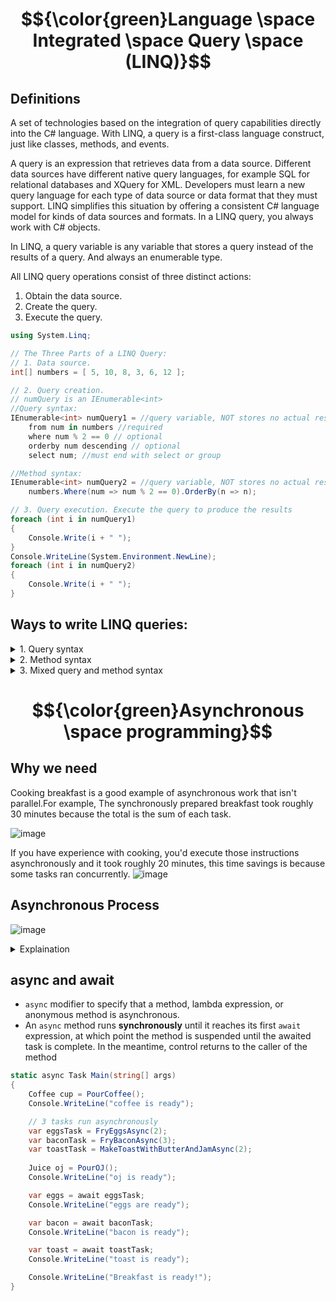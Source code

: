 #	$${\color{green}Language \space Integrated \space Query \space (LINQ)}$$
## Definitions
A set of technologies based on the integration of query capabilities directly into the C# language. With LINQ, a query is a first-class language construct, just like classes, methods, and events.

A query is an expression that retrieves data from a data source. Different data sources have different native query languages, for example SQL for relational databases and XQuery for XML. Developers must learn a new query language for each type of data source or data format that they must support. LINQ simplifies this situation by offering a consistent C# language model for kinds of data sources and formats. In a LINQ query, you always work with C# objects.

In LINQ, a query variable is any variable that stores a query instead of the results of a query. And always an enumerable type.

All LINQ query operations consist of three distinct actions:

  1. Obtain the data source.
  2. Create the query.
  3. Execute the query.

  ```c#
  using System.Linq;

  // The Three Parts of a LINQ Query:
  // 1. Data source.
  int[] numbers = [ 5, 10, 8, 3, 6, 12 ];

  // 2. Query creation.
  // numQuery is an IEnumerable<int>
  //Query syntax:
  IEnumerable<int> numQuery1 = //query variable, NOT stores no actual result data
      from num in numbers //required
      where num % 2 == 0 // optional
      orderby num descending // optional
      select num; //must end with select or group

  //Method syntax:
  IEnumerable<int> numQuery2 = //query variable, NOT stores no actual result data
      numbers.Where(num => num % 2 == 0).OrderBy(n => n);

  // 3. Query execution. Execute the query to produce the results
  foreach (int i in numQuery1)
  {
      Console.Write(i + " ");
  }
  Console.WriteLine(System.Environment.NewLine);
  foreach (int i in numQuery2)
  {
      Console.Write(i + " ");
  }
  ```

## Ways to write LINQ queries:
  <details>
  <summary>1. Query syntax</summary>
  Between the starting <code>from</code> clause, and the ending <code>select</code> or <code>group</code> clause, all other clauses (<code>where</code>, <code>join</code>, <code>orderby</code>, <code>from</code>, <code>let</code>) are optional
  
### Dynamic filter
  ```c#
  using System.Linq;

  int[] ids = [111, 114, 112];

  var queryNames =
      from student in students
      where ids.Contains(student.ID) //filter
      select new
      {
          student.LastName,
          student.ID
      };

  foreach (var name in queryNames)
  {
      Console.WriteLine($"{name.LastName}: {name.ID}");
  }
  ```

  ```c#
  IEnumerable<Student> students =
[
    new Student(First: "Svetlana", Last: "Omelchenko", ID: 111, Scores: [97, 92, 81, 60]),
    new Student(First: "Claire",   Last: "O'Donnell",  ID: 112, Scores: [75, 84, 91, 39])
];
    // The first line could also be written as "var studentQuery ="
IEnumerable<Student> studentQuery =
    from student in students
    where student.Scores[0] > 90 && student.Scores[3] < 80  
    orderby student.Last ascending
    select student;

  ```

### Group the results
A query with a group clause produces a sequence of groups, and each group itself contains a **Key** and a sequence that consists of all the members of that group. 
  ```c#
  IEnumerable<IGrouping<char, Student>> studentQuery =
    from student in students
    group student by student.Last[0];

foreach (IGrouping<char, Student> studentGroup in studentQuery)
{
    Console.WriteLine(studentGroup.Key);
    foreach (Student student in studentGroup)
    {
        Console.WriteLine($"   {student.Last}, {student.First}");
    }
}
  ```

### Order the groups by their key value
Provide an **orderby** clause after the **group** clause. But need an identifier that serves as a reference to the groups created by the group clause. You provide the identifier by using the **into** keyword
  ```c#
var studentQuery4 =
    from student in students
    group student by student.Last[0] into studentGroup
    orderby studentGroup.Key
    select studentGroup;

foreach (var groupOfStudents in studentQuery4)
{
    Console.WriteLine(groupOfStudents.Key);
    foreach (var student in groupOfStudents)
    {
        Console.WriteLine($"   {student.Last}, {student.First}");
    }
}
  ```

### Complex condition
Use the let keyword to introduce an identifier for any expression result in the query expression
  ```c#
var studentQuery5 =
    from student in students
    let totalScore = student.Scores[0] + student.Scores[1] +
        student.Scores[2] + student.Scores[3]
    where totalScore / 4 < student.Scores[0]
    select $"{student.Last}, {student.First}";

foreach (string s in studentQuery5)
{
    Console.WriteLine(s);
}
  ```

### Handle null values
  ```c#
  var query1 =
    from c in categories 
    where c != null // filters out all null elements
    join p in products on c.ID equals p?.CategoryID //Products.CategoryID is of type int?, which is shorthand for Nullable<int>.
    select new
    {
        Category = c.Name,
        Name = p.Name
    };
  ```

  </details>
  <details>
  <summary>  2. Method syntax</summary>

  <b> Expression lambda </b>

  <code>(input-parameters) => expression</code>
  
  ```c#
Action line = () => Console.WriteLine(); //zero input parameters with empty ()

Func<double, double> cube = x => x * x * x; //only one input parameter, () are optional

Func<int, int, bool> testForEquality = (x, y) => x == y; //Two or more input parameters are separated by commas

var IncrementBy = (int source, int increment = 1) => source + increment;
Console.WriteLine(IncrementBy(5)); // 6
Console.WriteLine(IncrementBy(5, 2)); // 7
```
  
  <b> Statement lambda </b>

  <code>(input-parameters) => { < sequence-of-statements> }</code>
  
  ```c#
var sum = (params IEnumerable<int> values) =>
{
    int sum = 0;
    foreach (var value in values) 
        sum += value;
    
    return sum;
};

var empty = sum();
Console.WriteLine(empty); // 0

var sequence = new[] { 1, 2, 3, 4, 5 };
var total = sum(sequence);
Console.WriteLine(total); // 15
```
  
  <b> Query Expression </b>

Refer https://learn.microsoft.com/en-us/dotnet/csharp/linq/standard-query-operators/?redirectedfrom=MSDN#query-expression-syntax-table
  ```c#
string sentence = "the quick brown fox jumps over the lazy dog";
// Split the string into individual words to create a collection.
string[] words = sentence.Split(' ');

// Using query expression syntax.
var query = from word in words
            group word.ToUpper() by word.Length into gr
            orderby gr.Key
            select new { Length = gr.Key, Words = gr };

// Using method-based query syntax.
var query2 = words.
    GroupBy(w => w.Length, w => w.ToUpper()).
    Select(g => new { Length = g.Key, Words = g }).
    OrderBy(o => o.Length);

foreach (var obj in query)
{
    Console.WriteLine("Words of length {0}:", obj.Length);
    foreach (string word in obj.Words)
        Console.WriteLine(word);
}
```
    
  </details>
  <details>
  <summary> 3. Mixed query and method syntax</summary>

  ```c#
  var numCount1 = (
    from num in numbers1
    where num is > 3 and < 7
    select num
).Count();
```
  
  </details>

# $${\color{green}Asynchronous \space programming}$$
## Why we need
Cooking breakfast is a good example of asynchronous work that isn't parallel.For example, The synchronously prepared breakfast took roughly 30 minutes because the total is the sum of each task.

![image](https://github.com/user-attachments/assets/0f2876a3-19a9-484d-aa8a-06cd5f16e815)

If you have experience with cooking, you'd execute those instructions asynchronously and it took roughly 20 minutes, this time savings is because some tasks ran concurrently.
![image](https://github.com/user-attachments/assets/a6aa6209-a68a-4c5a-b32f-08a98280ea2f)

## Asynchronous Process
![image](https://github.com/user-attachments/assets/0682e1b7-af0d-4733-94e2-217af0ed48a9)

<details>
<summary>Explaination</summary>
The numbers in the diagram correspond to the following steps, initiated when a calling method calls the async method.

1. A calling method calls and awaits the GetUrlContentLengthAsync async method.

2. GetUrlContentLengthAsync creates an HttpClient instance and calls the GetStringAsync asynchronous method to download the contents of a website as a string.

3. Something happens in GetStringAsync that suspends its progress. Perhaps it must wait for a website to download or some other blocking activity. To avoid blocking resources, GetStringAsync yields control to its caller, GetUrlContentLengthAsync.

GetStringAsync returns a Task<TResult>, where TResult is a string, and GetUrlContentLengthAsync assigns the task to the getStringTask variable. The task represents the ongoing process for the call to GetStringAsync, with a commitment to produce an actual string value when the work is complete.

4. Because getStringTask hasn't been awaited yet, GetUrlContentLengthAsync can continue with other work that doesn't depend on the final result from GetStringAsync. That work is represented by a call to the synchronous method DoIndependentWork.

5. DoIndependentWork is a synchronous method that does its work and returns to its caller.

6. GetUrlContentLengthAsync has run out of work that it can do without a result from getStringTask. GetUrlContentLengthAsync next wants to calculate and return the length of the downloaded string, but the method can't calculate that value until the method has the string.

Therefore, GetUrlContentLengthAsync uses an await operator to suspend its progress and to yield control to the method that called GetUrlContentLengthAsync. GetUrlContentLengthAsync returns a Task<int> to the caller. The task represents a promise to produce an integer result that's the length of the downloaded string.
Inside the calling method the processing pattern continues. The caller might do other work that doesn't depend on the result from GetUrlContentLengthAsync before awaiting that result, or the caller might await immediately. The calling method is waiting for GetUrlContentLengthAsync, and GetUrlContentLengthAsync is waiting for GetStringAsync.

7. GetStringAsync completes and produces a string result. The string result isn't returned by the call to GetStringAsync in the way that you might expect. (Remember that the method already returned a task in step 3.) Instead, the string result is stored in the task that represents the completion of the method, getStringTask. The await operator retrieves the result from getStringTask. The assignment statement assigns the retrieved result to contents.

8. When GetUrlContentLengthAsync has the string result, the method can calculate the length of the string. Then the work of GetUrlContentLengthAsync is also complete, and the waiting event handler can resume. In the full example at the end of the topic, you can confirm that the event handler retrieves and prints the value of the length result. If you are new to asynchronous programming, take a minute to consider the difference between synchronous and asynchronous behavior. A synchronous method returns when its work is complete (step 5), but an async method returns a task value when its work is suspended (steps 3 and 6). When the async method eventually completes its work, the task is marked as completed and the result, if any, is stored in the task.
</details>


## async and await


* ``async`` modifier to specify that a method, lambda expression, or anonymous method is asynchronous.
* An ``async`` method runs **synchronously** until it reaches its first ``await`` expression, at which point the method is suspended until the awaited task is complete. In the meantime, control returns to the caller of the method

```c#
static async Task Main(string[] args)
{
    Coffee cup = PourCoffee();
    Console.WriteLine("coffee is ready");

    // 3 tasks run asynchronously
    var eggsTask = FryEggsAsync(2);
    var baconTask = FryBaconAsync(3);
    var toastTask = MakeToastWithButterAndJamAsync(2);
    
    Juice oj = PourOJ();
    Console.WriteLine("oj is ready");

    var eggs = await eggsTask;
    Console.WriteLine("eggs are ready");

    var bacon = await baconTask;
    Console.WriteLine("bacon is ready");

    var toast = await toastTask;
    Console.WriteLine("toast is ready");

    Console.WriteLine("Breakfast is ready!");
}
```
